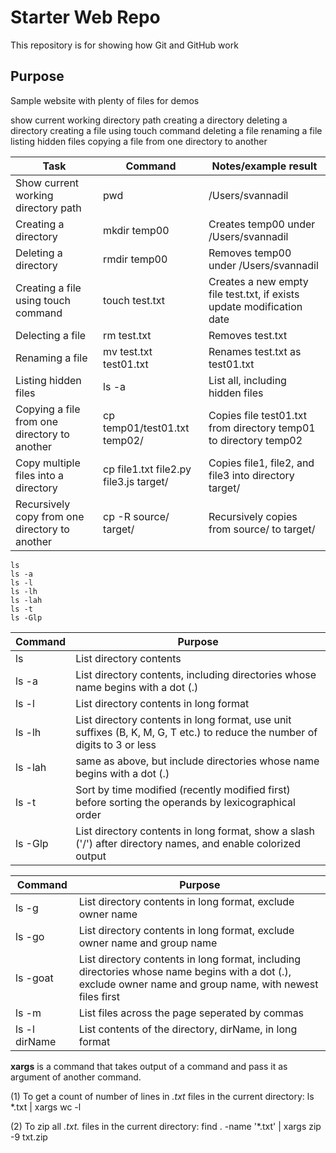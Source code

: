 # Starter Web Repo

This repository is for showing how Git and GitHub work

## Purpose

Sample website with plenty of files for demos

show current working directory path
creating a directory
deleting a directory
creating a file using touch command
deleting a file
renaming a file
listing hidden files
copying a file from one directory to another

Task | Command | Notes/example result
-----|---------|-------
Show current working directory path | pwd | /Users/svannadil
Creating a directory | mkdir temp00 | Creates temp00 under /Users/svannadil
Deleting a directory | rmdir temp00 | Removes temp00 under /Users/svannadil
Creating a file using touch command | touch test.txt | Creates a new empty file test.txt, if exists update modification date
Delecting a file | rm test.txt | Removes test.txt
Renaming a file | mv test.txt test01.txt | Renames test.txt as test01.txt
Listing hidden files | ls -a | List all, including hidden files
Copying a file from one directory to another | cp temp01/test01.txt temp02/ | Copies file test01.txt from directory temp01 to directory temp02
Copy multiple files into a directory | cp file1.txt file2.py file3.js target/ | Copies file1, file2, and file3 into directory target/
Recursively copy from one directory to another | cp -R source/ target/ | Recursively copies from source/ to target/ 

`ls`  
`ls -a`  
`ls -l`  
`ls -lh`  
`ls -lah`  
`ls -t`  
`ls -Glp`  

Command | Purpose
-----|---------
ls | List directory contents
ls -a | List directory contents, including directories whose name begins with a dot (.)
ls -l | List directory contents in long format
ls -lh | List directory contents in long format, use unit suffixes (B, K, M, G, T etc.) to reduce the number of digits to 3 or less
ls -lah | same as above, but include directories whose name begins with a dot (.)
ls -t | Sort by time modified (recently modified first) before sorting the operands by lexicographical order
ls -Glp | List directory contents in long format, show a slash ('/') after directory names, and enable colorized output

**Command** | Purpose
-----|---------
ls -g | List directory contents in long format, exclude owner name
ls -go | List directory contents in long format, exclude owner name and group name
ls -goat | List directory contents in long format, including directories whose name begins with a dot (.), exclude owner name and group name, with newest files first
ls -m | List files across the page seperated by commas
ls -l dirName | List contents of the directory, dirName, in long format

>>

**xargs** is a command that takes output of a command and pass it as argument of another command. 

(1) To get a count of number of lines in *.txt* files in the current directory:
ls *.txt | xargs wc -l

(2) To zip all *.txt.* files in the current directory:
find . -name '*.txt' | xargs zip -9 txt.zip


